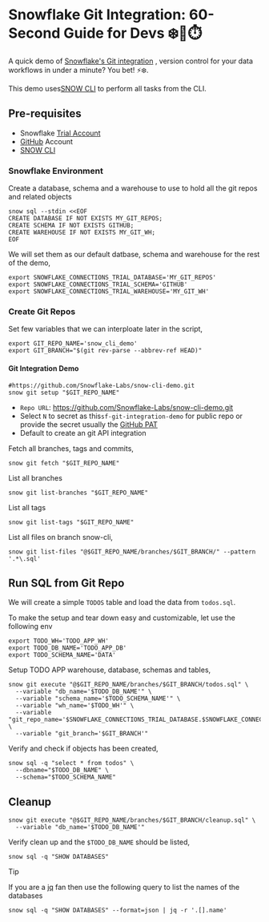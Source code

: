 # Snowflake Git Integration: 60-Second Guide for Devs ❄️🐙⏱️

A quick demo of [Snowflake's Git integration](https://docs.snowflake.com/en/developer-guide/git/git-setting-up) , version control for your data workflows in under a minute? You bet! ⚡❄️.

This demo uses[SNOW CLI](https://docs.snowflake.com/en/developer-guide/snowflake-cli/index) to perform all tasks from the CLI.

## Pre-requisites

- Snowflake [Trial Account](https://signup.snowflake.com/)
- [GitHub](https://github.com) Account
- [SNOW CLI](https://docs.snowflake.com/en/developer-guide/snowflake-cli/index)

### Snowflake Environment

Create a database, schema and a warehouse to use to hold all the git repos and related objects

```shell
snow sql --stdin <<EOF
CREATE DATABASE IF NOT EXISTS MY_GIT_REPOS;
CREATE SCHEMA IF NOT EXISTS GITHUB;
CREATE WAREHOUSE IF NOT EXISTS MY_GIT_WH;
EOF
```

We will set them as our default datbase, schema and warehouse for the rest of the demo,

```shell
export SNOWFLAKE_CONNECTIONS_TRIAL_DATABASE='MY_GIT_REPOS'
export SNOWFLAKE_CONNECTIONS_TRIAL_SCHEMA='GITHUB'
export SNOWFLAKE_CONNECTIONS_TRIAL_WAREHOUSE='MY_GIT_WH'
```

### Create Git Repos

Set few variables that we can interploate later in the script,

```shell
export GIT_REPO_NAME='snow_cli_demo'
export GIT_BRANCH="$(git rev-parse --abbrev-ref HEAD)"
```

#### Git Integration Demo

```shell
#https://github.com/Snowflake-Labs/snow-cli-demo.git
snow git setup "$GIT_REPO_NAME"
```

* `Repo URL`: https://github.com/Snowflake-Labs/snow-cli-demo.git
* Select `N` to secret as this`sf-git-integration-demo` for public repo or provide the secret usually the [GitHub PAT](https://docs.github.com/en/authentication/keeping-your-account-and-data-secure/managing-your-personal-access-tokens)
* Default to create an git API integration

Fetch all branches, tags and commits,

```shell
snow git fetch "$GIT_REPO_NAME"
```

List all branches

```shell
snow git list-branches "$GIT_REPO_NAME"
```

List all tags

```shell
snow git list-tags "$GIT_REPO_NAME"
```

List all files on branch snow-cli,

```shell
snow git list-files "@$GIT_REPO_NAME/branches/$GIT_BRANCH/" --pattern '.*\.sql'
```

## Run SQL from Git Repo

We will create a simple `TODOS` table and load the data from `todos.sql`.

To make the setup and tear down easy and customizable, let use the following env

```shell
export TODO_WH='TODO_APP_WH'
export TODO_DB_NAME='TODO_APP_DB'
export TODO_SCHEMA_NAME='DATA'
```

Setup TODO APP warehouse, database, schemas and tables,

```shell
snow git execute "@$GIT_REPO_NAME/branches/$GIT_BRANCH/todos.sql" \
  --variable "db_name='$TODO_DB_NAME'" \
  --variable "schema_name='$TODO_SCHEMA_NAME'" \
  --variable "wh_name='$TODO_WH'" \
  --variable "git_repo_name='$SNOWFLAKE_CONNECTIONS_TRIAL_DATABASE.$SNOWFLAKE_CONNECTIONS_TRIAL_SCHEMA.$GIT_REPO_NAME'" \
  --variable "git_branch='$GIT_BRANCH'"
```

Verify and check if objects has been created,

```shell
snow sql -q "select * from todos" \
  --dbname="$TODO_DB_NAME" \
  --schema="$TODO_SCHEMA_NAME"
```

## Cleanup

```shell
snow git execute "@$GIT_REPO_NAME/branches/$GIT_BRANCH/cleanup.sql" \
  --variable "db_name='$TODO_DB_NAME'"
```

Verify clean up and the `$TODO_DB_NAME` should be listed,

```shell
snow sql -q "SHOW DATABASES"
```

> [!TIP]
> If you are a [jq](https://jqlang.github.io/jq/) fan then use the following query to list the names of the databases
> ```shell
> snow sql -q "SHOW DATABASES" --format=json | jq -r '.[].name'
> ```